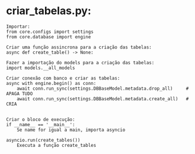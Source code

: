 
# criar_tabelas.py:
    Importar:
    from core.configs import settings
    from core.database import engine

    Criar uma função assincrona para a criação das tabelas:
    async def create_table() -> None:

    Fazer a importação do models para a criação das tabelas:
    import models.__all_models

    Criar conexão com banco e criar as tabelas:
    async with engine.begin() as conn:
        await conn.run_sync(settings.DBBaseModel.metadata.drop_all)     # APAGA TUDO 
        await conn.run_sync(settings.DBBaseModel.metadata.create_all)   # CRIA


    Criar o bloco de execução:
    if __name__ == '__main__':
        Se name for igual a main, importa asyncio 

    asyncio.run(create_tables())
        Executa a função create_tables


